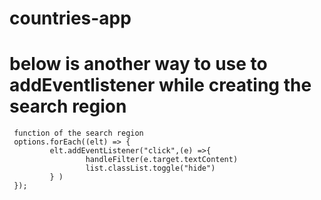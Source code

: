 # countries-app 
# below is another way to use to addEventlistener while creating the search region
     function of the search region
     options.forEach((elt) => {
             elt.addEventListener("click",(e) =>{
                     handleFilter(e.target.textContent)
                     list.classList.toggle("hide")
             } )
     });